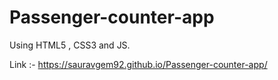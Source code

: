 # Passenger-counter-app

Using HTML5 , CSS3 and JS.

Link :-  https://sauravgem92.github.io/Passenger-counter-app/
 
